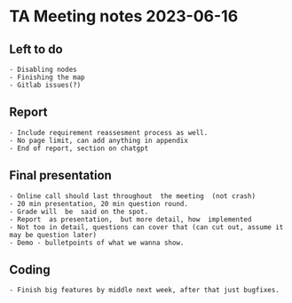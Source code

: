 # TA Meeting notes 2023-06-16

## Left to do
	- Disabling nodes
	- Finishing the map
	- Gitlab issues(?)

##  Report
	- Include requirement reassesment process as well.
	- No page limit, can add anything in appendix
	- End of report, section on chatgpt

## Final presentation
	- Online call should last throughout  the meeting  (not crash)
	- 20 min presentation, 20 min question round.
	- Grade will  be  said on the spot.
	- Report  as presentation,  but more detail, how  implemented
	- Not too in detail, questions can cover that (can cut out, assume it may be question later)
	- Demo - bulletpoints of what we wanna show.

## Coding
	- Finish big features by middle next week, after that just bugfixes.